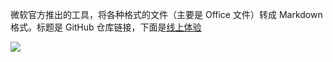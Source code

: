 微软官方推出的工具，将各种格式的文件（主要是 Office 文件）转成 Markdown 格式。标题是 GitHub 仓库链接，下面是[线上体验](https://markitdown.pro/)

![](https://pic.superbed.cc/item/67852549fa9f77b4dce702a9.webp)